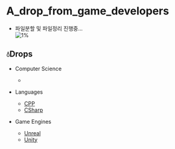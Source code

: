 ﻿# A_drop_from_game_developers
- 파일분할 및 파일정리 진행중...  
![1%](https://progress-bar.xyz/1/?scale=100&title=progress&width=512&color=babaca&suffix=/100)

## :droplet:Drops
- Computer Science
    - []()
    
- Languages
    - [CPP](./Languages/CPP.md)
    - [CSharp]()

- Game Engines
    - [Unreal]()
    - [Unity]()